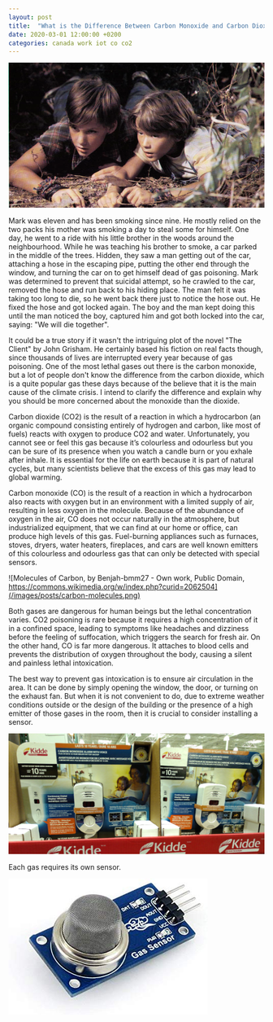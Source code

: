 ```yaml
---
layout: post
title:  "What is the Difference Between Carbon Monoxide and Carbon Dioxide?"
date: 2020-03-01 12:00:00 +0200
categories: canada work iot co co2
---
```


![Mark and his brother in The Client](/images/posts/the-client.png)

Mark was eleven and has been smoking since nine. He mostly relied on the two packs his mother was smoking a day to steal some for himself. One day, he went to a ride with his little brother in the woods around the neighbourhood. While he was teaching his brother to smoke, a car parked in the middle of the trees. Hidden, they saw a man getting out of the car, attaching a hose in the escaping pipe, putting the other end through the window, and turning the car on to get himself dead of gas poisoning. Mark was determined to prevent that suicidal attempt, so he crawled to the car, removed the hose and run back to his hiding place. The man felt it was taking too long to die, so he went back there just to notice the hose out. He fixed the hose and got locked again. The boy and the man kept doing this until the man noticed the boy, captured him and got both locked into the car, saying: "We will die together".

<!-- more -->

It could be a true story if it wasn't the intriguing plot of the novel "The Client" by John Grisham. He certainly based his fiction on real facts though, since thousands of lives are interrupted every year because of gas poisoning. One of the most lethal gases out there is the carbon monoxide, but a lot of people don't know the difference from the carbon dioxide, which is a quite popular gas these days because of the believe that it is the main cause of the climate crisis. I intend to clarify the difference and explain why you should be more concerned about the monoxide than the dioxide.

Carbon dioxide (CO2) is the result of a reaction in which a hydrocarbon (an organic compound consisting entirely of hydrogen and carbon, like most of fuels) reacts with oxygen to produce CO2 and water. Unfortunately, you cannot see or feel this gas because it’s colourless and odourless but you can be sure of its presence when you watch a candle burn or you exhale after inhale. It is essential for the life on earth because it is part of natural cycles, but many scientists believe that the excess of this gas may lead to global warming.

Carbon monoxide (CO) is the result of a reaction in which a hydrocarbon also reacts with oxygen but in an environment with a limited supply of air, resulting in less oxygen in the molecule. Because of the abundance of oxygen in the air, CO does not occur naturally in the atmosphere, but industrialized equipment, that we can find at our home or office, can produce high levels of this gas. Fuel-burning appliances such as furnaces, stoves, dryers, water heaters, fireplaces, and cars are well known emitters of this colourless and odourless gas that can only be detected with special sensors.

![Molecules of Carbon, by Benjah-bmm27 - Own work, Public Domain, https://commons.wikimedia.org/w/index.php?curid=2062504](/images/posts/carbon-molecules.png)

Both gases are dangerous for human beings but the lethal concentration varies. CO2 poisoning is rare because it requires a high concentration of it in a confined space, leading to symptoms like headaches and dizziness before the feeling of suffocation, which triggers the search for fresh air. On the other hand, CO is far more dangerous. It attaches to blood cells and prevents the distribution of oxygen throughout the body, causing a silent and painless lethal intoxication.

The best way to prevent gas intoxication is to ensure air circulation in the area. It can be done by simply opening the window, the door, or turning on the exhaust fan. But when it is not convenient to do, due to extreme weather conditions outside or the design of the building or the presence of a high emitter of those gases in the room, then it is crucial to consider installing a sensor.

![Carbon Monoxide Alarm](/images/posts/carbon-monoxide-alarm.png)

Each gas requires its own sensor.

![Carbon Monoxide sensor compatible with Arduino](/images/posts/carbon-monoxide-sensor-arduino.jpg)
